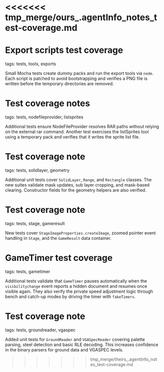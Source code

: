 <<<<<<< tmp_merge/ours_.agentInfo_notes_test-coverage.md
=======
# Export scripts test coverage

tags: tests, tools, exports

Small Mocha tests create dummy packs and run the export tools via `node`.
Each script is patched to avoid bootstrapping and verifies a PNG file
is written before the temporary directories are removed.

# Test coverage notes

tags: tests, nodefileprovider, listsprites

Additional tests ensure NodeFileProvider resolves RAR paths without relying on the external rar command. Another test exercises the listSprites tool using a temporary pack and verifies that it writes the sprite list file.

# Test coverage note

tags: tests, solidlayer, geometry

Additional unit tests cover `SolidLayer`, `Range`, and `Rectangle` classes. The
new suites validate mask updates, sub layer cropping, and mask-based clearing.
Constructor fields for the geometry helpers are also verified.

# Test coverage note

tags: tests, stage, gameresult

New tests cover `StageImageProperties.createImage`, zoomed pointer event handling in `Stage`, and the `GameResult` data container.

# GameTimer test coverage

tags: tests, gametimer

Additional tests validate that `GameTimer` pauses automatically when the
`visibilitychange` event reports a hidden document and resumes once visible
again. They also verify the private speed adjustment logic through bench and
catch-up modes by driving the timer with `fakeTimers`.

# Test coverage note

tags: tests, groundreader, vgaspec

Added unit tests for `GroundReader` and `VGASpecReader` covering palette parsing,
steel detection and basic RLE decoding. This increases confidence in the binary
parsers for ground data and VGASPEC levels.
>>>>>>> tmp_merge/theirs_.agentInfo_notes_test-coverage.md
